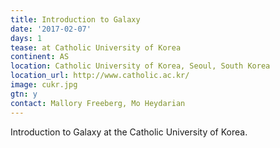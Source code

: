 ```yaml
---
title: Introduction to Galaxy
date: '2017-02-07'
days: 1
tease: at Catholic University of Korea
continent: AS
location: Catholic University of Korea, Seoul, South Korea
location_url: http://www.catholic.ac.kr/
image: cukr.jpg
gtn: y
contact: Mallory Freeberg, Mo Heydarian
---
```


Introduction to Galaxy at the Catholic University of Korea.
